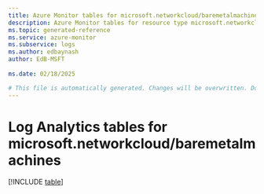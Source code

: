 ```yaml
---
title: Azure Monitor tables for microsoft.networkcloud/baremetalmachines
description: Azure Monitor tables for resource type microsoft.networkcloud/baremetalmachines
ms.topic: generated-reference
ms.service: azure-monitor
ms.subservice: logs
ms.author: edbaynash
author: EdB-MSFT
   
ms.date: 02/18/2025

# This file is automatically generated. Changes will be overwritten. Do not change this file directly.
---
```


# Log Analytics tables for microsoft.networkcloud/baremetalmachines  

[!INCLUDE [table](~/reusable-content/ce-skilling/azure/includes/azure-monitor/reference/tables/microsoft-networkcloud_baremetalmachines-include.md)]

